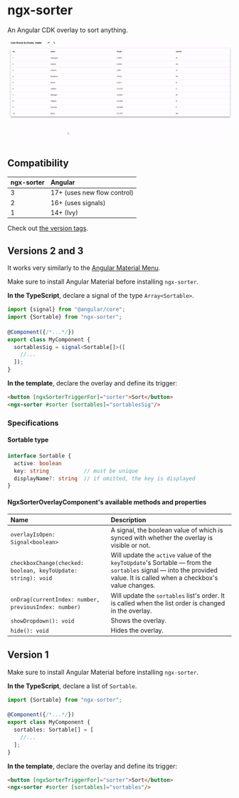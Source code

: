 # ngx-sorter

An Angular CDK overlay to sort anything.

![](./result.gif)

## Compatibility

| ngx-sorter | Angular                     |
|:-----------|:----------------------------|
| 3          | 17+ (uses new flow control) |
| 2          | 16+ (uses signals)          |
| 1          | 14+ (Ivy)                   |

Check out [the version tags](https://npmjs.org/package/ngx-sorter?activeTab=versions).

## Versions 2 and 3

It works very similarly to the [Angular Material Menu](https://material.angular.io/components/menu).

Make sure to install Angular Material before installing `ngx-sorter`.

**In the TypeScript**, declare a signal of the type `Array<Sortable>`.

```typescript
import {signal} from "@angular/core";
import {Sortable} from "ngx-sorter";

@Component({/*...*/})
export class MyComponent {
  sortablesSig = signal<Sortable[]>([
    //...
  ]);
}
```

**In the template**, declare the overlay and define its trigger:

```html
<button [ngxSorterTriggerFor]="sorter">Sort</button>
<ngx-sorter #sorter [sortables]="sortablesSig"/>
```

### Specifications

#### Sortable type

```typescript
interface Sortable {
  active: boolean
  key: string           // must be unique
  displayName?: string  // if omitted, the key is displayed
}
```

#### NgxSorterOverlayComponent's available methods and properties

| Name | Description |
|:-|:-|
| `overlayIsOpen: Signal<boolean>` | A signal, the boolean value of which is synced with whether the overlay is visible or not.
| `checkboxChange(checked: boolean, keyToUpdate: string): void` | Will update the `active` value of the `keyToUpdate`'s Sortable — from the `sortables` signal — into the provided value. It is called when a checkbox's value changes. |
| `onDrag(currentIndex: number, previousIndex: number)` | Will update the `sortables` list's order. It is called when the list order is changed in the overlay. |
| `showDropdown(): void` | Shows the overlay. |
| `hide(): void` | Hides the overlay. |

## Version 1

Make sure to install Angular Material before installing `ngx-sorter`.

**In the TypeScript**, declare a list of `Sortable`.

```typescript
import {Sortable} from "ngx-sorter";

@Component({/*...*/})
export class MyComponent {
  sortables: Sortable[] = [
    //...
  ];
}
```

**In the template**, declare the overlay and define its trigger:

```html
<button [ngxSorterTriggerFor]="sorter">Sort</button>
<ngx-sorter #sorter [sortables]="sortables"/>
```
